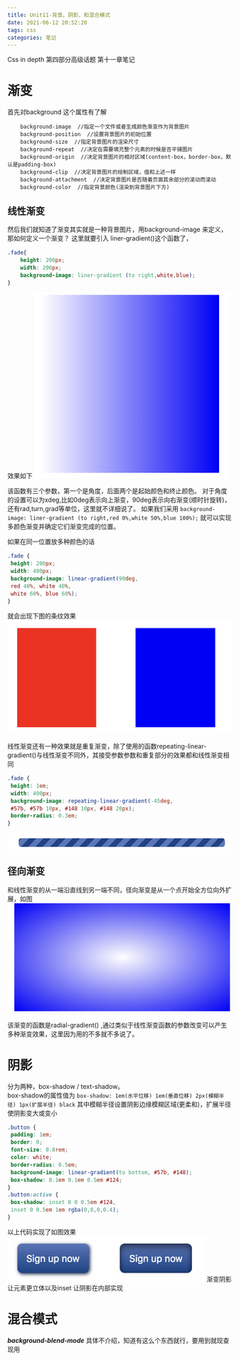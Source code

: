 ```yaml
---
title: Unit11-背景、阴影、和混合模式
date: 2021-06-12 20:52:20
tags: css
categories: 笔记
---
```


Css in depth 第四部分高级话题 第十一章笔记

<!--more-->

# 渐变

首先对background 这个属性有了解

        background-image  //指定一个文件或者生成颜色渐变作为背景图片
        background-position  //设置背景图片的初始位置
        background-size  //指定背景图片的渲染尺寸
        background-repeat  //决定在需要填充整个元素的时候是否平铺图片
        background-origin  //决定背景图片的相对区域(content-box，border-box，默认是padding-box)
        background-clip  //决定背景图片的绘制区域，值和上述一样
        background-attachment  //决定背景图片是否随着页面其余部分的滚动而滚动
        background-color  //指定背景颜色(渲染到背景图片下方)

## 线性渐变

然后我们就知道了渐变其实就是一种背景图片，用background-image 来定义，那如何定义一个渐变？ 这里就要引入 liner-gradient()这个函数了，
```css
.fade{
    height: 200px;
    width: 200px;
    background-image: liner-gradient (to right,white,blue);
}
```
效果如下
![01](CssU11/1.png)

该函数有三个参数，第一个是角度，后面两个是起始颜色和终止颜色。
对于角度的设置可以为xdeg,比如0deg表示向上渐变，90deg表示向右渐变(顺时针旋转)，还有rad,turn,grad等单位，这里就不详细说了。
如果我们采用
`background-image: liner-gradient (to right,red 0%,white 50%,blue 100%);`
就可以实现多颜色渐变并确定它们渐变完成的位置。

如果在同一位置放多种颜色的话 
```css
.fade {
 height: 200px;
 width: 400px;
 background-image: linear-gradient(90deg,
 red 40%, white 40%,
 white 60%, blue 60%);
}
```
就会出现下图的条纹效果
![](CssU11/2.png)

线性渐变还有一种效果就是重复渐变，除了使用的函数repeating-linear-gradient()与线性渐变不同外，其接受参数参数和重复部分的效果都和线性渐变相同
```css
.fade {
 height: 1em;
 width: 400px;
 background-image: repeating-linear-gradient(-45deg,
 #57b, #57b 10px, #148 10px, #148 20px);
 border-radius: 0.3em;
}
```
![](CssU11/Snipaste_2021-06-03_18-49-51.png)

## 径向渐变

和线性渐变的从一端沿直线到另一端不同，径向渐变是从一个点开始全方位向外扩展，如图
![](CssU11/Snipaste_2021-06-03_18-56-45.png)

该渐变的函数是radial-gradient() ,通过类似于线性渐变函数的参数改变可以产生多种渐变效果，这里因为用的不多就不多说了。


# 阴影
分为两种，box-shadow / text-shadow。   
box-shadow的属性值为
`box-shadow: 1em(水平位移) 1em(垂直位移) 2px(模糊半径) 1px(扩展半径) black`
其中模糊半径设置阴影边缘模糊区域(更柔和)，扩展半径使阴影变大或变小

```css
.button {
 padding: 1em;
 border: 0;
 font-size: 0.8rem;
 color: white;
 border-radius: 0.5em;
 background-image: linear-gradient(to bottom, #57b, #148);
 box-shadow: 0.1em 0.1em 0.5em #124;
}
.button:active {
 box-shadow: inset 0 0 0.5em #124,
 inset 0 0.5em 1em rgba(0,0,0,0.4);
}
```
以上代码实现了如图效果![](CssU11/Snipaste_2021-06-03_19-09-31.png)
渐变阴影让元素更立体以及inset 让阴影在内部实现

# 混合模式 

***background-blend-mode*** 具体不介绍，知道有这么个东西就行，要用到就现查现用